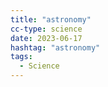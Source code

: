 ```yaml
---
title: "astronomy"
cc-type: science
date: 2023-06-17
hashtag: "astronomy"
tags:
  - Science
---
```

